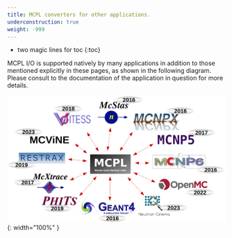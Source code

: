 ```yaml
---
title: MCPL converters for other applications.
underconstruction: true
weight: -999
---
```


- two magic lines for toc
{:toc}

MCPL I/O is supported natively by many applications in addition to those mentioned explicitly in these pages, as shown in the following diagram. Please consult to the documentation of the application in question for more details.


![MCPL support](/assets/mcpl_support_diagram.png){: width="100%" }
